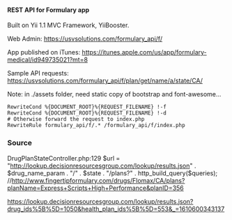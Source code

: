 #### REST API for Formulary app

Built on Yii 1.1 MVC Framework, YiiBooster.

Web Admin: https://usvsolutions.com/formulary_api/f/

App published on iTunes: https://itunes.apple.com/us/app/formulary-medical/id949735021?mt=8

Sample API requests:
https://usvsolutions.com/formulary_api/f/plan/get/name/a/state/CA/

Note: in ./assets folder, need static copy of bootstrap and font-awesome...

    RewriteCond %{DOCUMENT_ROOT}%{REQUEST_FILENAME} !-f
    RewriteCond %{DOCUMENT_ROOT}%{REQUEST_FILENAME} !-d
    # Otherwise forward the request to index.php
    RewriteRule formulary_api/f/.* /formulary_api/f/index.php

### Source
DrugPlanStateController.php:129
$url = "http://lookup.decisionresourcesgroup.com/lookup/results.json" . $drug_name_param . "/" . $state . "/plans?" . http_build_query($queries); //http://www.fingertipformulary.com/drugs/Flomax/CA/plans?planName=Express+Scripts+High+Performance&planID=356

https://lookup.decisionresourcesgroup.com/lookup/results.json?drug_ids%5B%5D=1050&health_plan_ids%5B%5D=553&_=1610600343137

